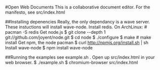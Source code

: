 #Open Web Documents
This is a collaborative document editor. For the manifesto, see src/index.html

##Installing depenencies
Really, the only dependancy is a wave server. These instuctions will install wave-node.
Install redis. On ArchLinux:
	# pacman -S redis
Get node.js
	$ git clone --depth 1 git://github.com/joyent/node.git
	$ cd node
	$ ./configure
	$ make
	# make install
Get npm, the node pacman
	$ curl http://npmjs.org/install.sh | sh
Install wave-node
	$ npm install wave-node

##Running the examples
see example.sh . Open up src/index.html in your web browser.
	$ ./example.sh
	$ chromium-browser src/index.html

